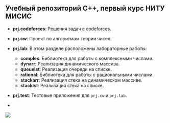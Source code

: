 ## Учебный репозиторий C++, первый курс НИТУ МИСИС

- **prj.codeforces**: Решения задач с codeforces.

- **prj.cw**: Проект по алгоритмам теории чисел.

- **prj.lab**: В этом разделе расположены лабораторные работы:
  - **complex**: Библиотека для работы с комплексными числами.
  - **dynarr**: Реализация динамического массива.
  - **queuelst**: Реализация очереди на списке.
  - **rational**: Библиотека для работы с рациональными числами.
  - **stackarr**: Реализация стека на динамическом массиве.
  - **stacklst**: Реализация стека на списке.

- **prj.test**: Тестовые приложения для `prj.cw` и `prj.lab`.
- 
<img src="https://media.giphy.com/media/v1.Y2lkPTc5MGI3NjExb2E2dGkxY2s5cDR6amNpNWZqZzh6ZjZqemt1eXViZGt2cHNxcnV6NSZlcD12MV9pbnRlcm5hbF9naWZfYnlfaWQmY3Q9Zw/hi2kPofVMW70k/giphy.gif" style="max-width: 120%; height: auto;"/>
